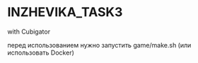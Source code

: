 # INZHEVIKA_TASK3

with Cubigator

перед использованием нужно запустить game/make.sh (или использовать Docker)